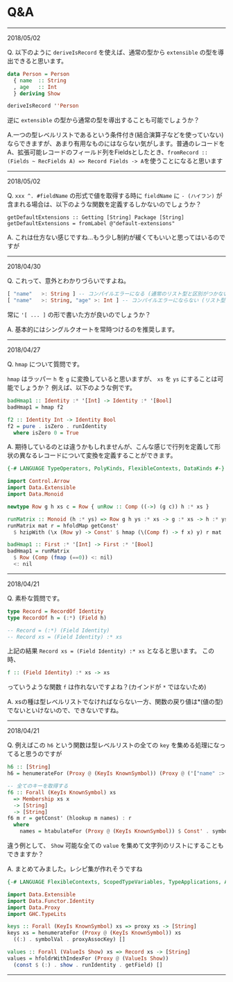 # Q&A

---

2018/05/02

Q. 以下のように `deriveIsRecord` を使えば、通常の型から `extensible` の型を導出できると思います。

```haskell
data Person = Person
  { name  :: String
  , age   :: Int
  } deriving Show

deriveIsRecord ''Person
```

逆に `extensible` の型から通常の型を導出することも可能でしょうか？

A.一つの型レベルリストであるという条件付き(結合演算子などを使っていない)ならできますが、あまり有用なものにはならない気がします。普通のレコードをA、拡張可能レコードのフィールド列をFieldsとしたとき、`fromRecord :: (Fields ~ RecFields A) => Record Fields -> A`を使うことになると思います

---

2018/05/02

Q. `xxx ^. #fieldName` の形式で値を取得する時に `fieldName` に `- (ハイフン)` が含まれる場合は、以下のような関数を定義するしかないのでしょうか？

```
getDefaultExtensions :: Getting [String] Package [String]
getDefaultExtensions = fromLabel @"default-extensions"
```

A. これは仕方ない感じですね…もう少し制約が緩くてもいいと思ってはいるのですが

---

2018/04/30

Q. これって、意外とわかりづらいですよね。

```haskell
[ "name"   >: String ] -- コンパイルエラーになる (通常のリスト型と区別がつかないため)
[ "name"   >: String, "age" >: Int ] -- コンパイルエラーにならない (リスト型に複数の型を入れることはできないため判別可能)
```

常に `'[ ... ]` の形で書いた方が良いのでしょうか？

A. 基本的にはシングルクオートを常時つけるのを推奨します。

---

2018/04/27

Q. `hmap` について質問です。

`hmap` はラッパー `h` を `g` に変換していると思いますが、 `xs` を `ys` にすることは可能でしょうか？
例えば、以下のような例です。

```hs
badHmap1 :: Identity :* '[Int] -> Identity :* '[Bool]
badHmap1 = hmap f2

f2 :: Identity Int -> Identity Bool
f2 = pure . isZero . runIdentity
  where isZero 0 = True
```

A. 期待しているのとは違うかもしれませんが、こんな感じで行列を定義して形状の異なるレコードについて変換を定義することができます。

```hs
{-# LANGUAGE TypeOperators, PolyKinds, FlexibleContexts, DataKinds #-}

import Control.Arrow
import Data.Extensible
import Data.Monoid

newtype Row g h xs c = Row { unRow :: Comp ((->) (g c)) h :* xs }

runMatrix :: Monoid (h :* ys) => Row g h ys :* xs -> g :* xs -> h :* ys
runMatrix mat r = hfoldMap getConst'
  $ hzipWith (\x (Row y) -> Const' $ hmap (\(Comp f) -> f x) y) r mat

badHmap1 :: First :* '[Int] -> First :* '[Bool]
badHmap1 = runMatrix
  $ Row (Comp (fmap (==0)) <: nil)
  <: nil
```

---

2018/04/21

Q. 素朴な質問です。

```hs
type Record = RecordOf Identity
type RecordOf h = (:*) (Field h)

-- Record = (:*) (Field Identity)
-- Record xs = (Field Identity) :* xs
```

上記の結果 `Record xs = (Field Identity) :* xs` となると思います。
この時、

```hs
f :: (Field Identity) :* xs -> xs
```

っていうような関数 `f` は作れないですよね？(カインドが `*` ではないため)

A. xsの種は型レベルリストでなければならない一方、関数の戻り値は*(値の型)でないといけないので、できないですね。

---

2018/04/21

Q. 例えばこの `h6` という関数は型レベルリストの全ての `key` を集める処理になってると思うのですが

```hs
h6 :: [String]
h6 = henumerateFor (Proxy @ (KeyIs KnownSymbol)) (Proxy @ ('["name" :> String, "age" :> Int, "age2" :> Int])) f6 mempty

-- 全てのキーを取得する
f6 :: Forall (KeyIs KnownSymbol) xs
  => Membership xs x
  -> [String]
  -> [String]
f6 m r = getConst' (hlookup m names) : r
  where
    names = htabulateFor (Proxy @ (KeyIs KnownSymbol)) $ Const' . symbolVal . proxyAssocKey
```

違う例として、 `Show` 可能な全ての `value` を集めて文字列のリストにすることもできますか？

A. まとめてみました。レシピ集が作れそうですね

```hs
{-# LANGUAGE FlexibleContexts, ScopedTypeVariables, TypeApplications, AllowAmbiguousTypes #-}

import Data.Extensible
import Data.Functor.Identity
import Data.Proxy
import GHC.TypeLits

keys :: Forall (KeyIs KnownSymbol) xs => proxy xs -> [String]
keys xs = henumerateFor (Proxy @ (KeyIs KnownSymbol)) xs
  ((:) . symbolVal . proxyAssocKey) []

values :: Forall (ValueIs Show) xs => Record xs -> [String]
values = hfoldrWithIndexFor (Proxy @ (ValueIs Show))
  (const $ (:) . show . runIdentity . getField) []
```

---
